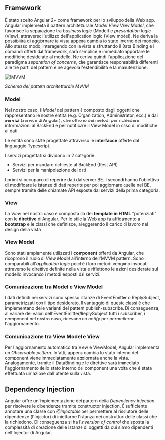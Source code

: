 ## Framework

È stato scelto Angular 2+ come framework per lo sviluppo della Web app. Angular implementa il pattern architetturale *Model View View Model*, che favorisce la separazione tra *business logic* (Model) e *presentation logic* (View), attraverso l'utilizzo dell'application logic (View model). Ne deriva la possibilità di aggiornare la vista appena cambia lo stato interno del modello. Allo stesso modo, interagendo con la vista e sfruttando il Data Binding e i comandi offerti dal framework, sarà semplice e immediato apportare le modifiche desiderate al modello. Ne deriva quindi l'applicazione del paradigma *separation of concerns*, che garantisce responsabilità differenti alle tre parti del pattern e ne agevola l'estendibilità e la manutenzione.

![!MVVM](/Immagini/WebApp/MVVMPattern.png "MVVM di Angular")
<figcaption> <em> Schema del pattern architetturale MVVM </em> </figcaption>

### Model

Nel nostro caso, il *Model* del pattern è composto dagli oggetti che rappresentano le nostre entità (e.g. Organization, Administrator, ecc.) e dai **servizi** (*service* di Angular), che offrono dei metodi per richiedere informazioni al BackEnd e per notificare il View Model in caso di modifiche ai dati.

Le entità sono state progettate attraverso le **interfacce** offerte dal linguaggio Typescript.

I servizi progettati si dividono in 2 categorie:

-   Servizi per mandare richieste al BackEnd (Rest API)
-   Servizi per la manipolazione dei dati

I primi si occupano di reperire dati dal server BE. I secondi hanno l'obiettivo di modificare le istanze di dati reperite per poi aggiornare quelle nel BE, sempre tramite delle chiamate API esposte dai servizi della prima categoria.

### View

La *View* nel nostro caso è composta da dei **template in HTML** "potenziati" con le **direttive** di Angular. Per lo stile la Web app fa affidamento a **bootstrap** e le classi che definisce, alleggerendo il carico di lavoro nel design della vista.

### View Model

Sono stati ampiamente utilizzati i **component** offerti da Angular, che ricoprono il ruolo di *View Model* all'interno dell'MVVM pattern. Sono comparabili all'*application logic* poiché i loro metodi vengono invocati attraverso le direttive definite nella vista e riflettono le azioni desiderate sul modello invocando i metodi esposti dai servizi.

### Comunicazione tra Model e View Model

I dati definiti nei servizi sono spesso istanze di EventEmitter o ReplySubject, parametrizzati con il tipo desiderato. Il vantaggio di queste classi è che implementano delle varianti del pattern publish-subscribe. Di conseguenza, al variare dei valori dell'EventEmitter/ReplySubject tutti i subscriber, i component nel nostro caso, ricevano un *notify* per permetterne l'aggiornamento.

### Comunicazione tra View Model e View

Per l'aggiornamento automatico tra View e ViewModel, Angular implementa un *Observable pattern*. Infatti, appena cambia lo stato interno del component viene immediatamente aggiornata anche la vista. Analogamente, tramite il DataBinding e le direttive sará immediato l'aggiornamento dello stato interno del component una volta che é stata effettuata un'azione dall'utente sulla vista.

## Dependency Injection
Angular offre un'implementazione del pattern della *Dependency Injection* per risolvere le dipendenze tramite constructor injection. È sufficiente annotare una classe con *@Injectable* per permettere al risolutore delle dipendenze (l'Injector) di iniettarne l'istanza nei costruttori delle classi che la richiedono. Di conseguenza si ha l'*inversion of control* che sposta la complessità di creazione delle istanze di oggetti da cui siamo dipendenti nell'Injector di Angular.